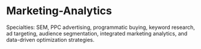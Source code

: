 # Marketing-Analytics
Specialties: SEM, PPC advertising, programmatic buying, keyword research, ad targeting, audience segmentation, integrated marketing analytics, and data-driven optimization strategies.

